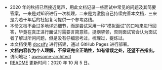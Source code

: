 - 2020 年的秋招已然接近尾声，用此文档记录一些面试中常见的问题及其简要答案，一来是对知识进行一次梳理，二来是为激励自己持续完善本文档，三来是为若干年后的社招复习提供一个参考路线。
- 本份文档不会过多地详述细节，而是尝试采用一种“模拟面试”的口吻来进行回答，毕竟在真正进行面试时需要言简意赅，提纲挈领，否则面试官会认为面试者了解过所问问题，但是没有仔细思考过，梳理过，提炼过。
- 本文档使用 [docsify](https://docsify.js.org/#/) 进行搭建，通过 GitHub Pages 进行部署。
- **文档内容仅为个人理解，不保证完全正确性，如有错误之处，还望不吝指出。**
- 访问地址：[awesome-architect](https://raymond-zhao.top/campus-interview/)
- [README]() 更新时间：2020 年 10 月 5 日。


